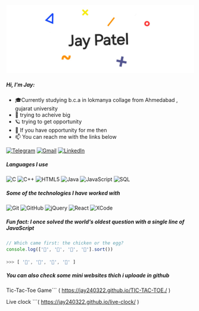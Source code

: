 ![Header](https://github.com/jay240322/jay240322/blob/e63724e7b67ae98aade9dc5c3262790d675aa875/20250216_092755.jpg)

##### Hi, I'm Jay:

- 🎓Currently studying b.c.a in lokmanya collage from Ahmedabad , gujarat university
- :test_tube: trying to acheive big
- 🪐 trying to get opportunity
- :speech_balloon: If you have opportunity for me then
- :mailbox: You can reach me with the links below

[![Telegram](https://img.shields.io/badge/-TELEGRAM-2CA5E0?style=for-the-badge&logo=telegram&logoColor=white)](https://t.me/jay240322)
[![Gmail](https://img.shields.io/badge/-GMAIL-D14836?style=for-the-badge&logo=gmail&logoColor=white)](mailto:patel.jay.brij03@gmail.com)
[![LinkedIn](https://img.shields.io/badge/-LINKEDIN-0077B5?style=for-the-badge&logo=linkedin&logoColor=white)](https://www.linkedin.com/in/jay-patel-28391a308)

##### Languages I use

![C](https://img.shields.io/badge/-C-000000?style=flat&logo=c)
![C++](https://img.shields.io/badge/-C++-000000?style=flat&logo=c%2B%2B)
![HTML5](https://img.shields.io/badge/-HTML5-000000?style=flat&logo=html5)
![Java](https://img.shields.io/badge/-Java-000000?style=flat&logo=java)
![JavaScript](https://img.shields.io/badge/-JavaScript-000000?style=flat&logo=javascript)
![SQL](https://img.shields.io/badge/-SQL-000000?style=flat&logo=postgresql)

##### Some of the technologies I have worked with

![Git](https://img.shields.io/badge/-Git-222222?style=flat&logo=git&logoColor=F05032)
![GitHub](https://img.shields.io/badge/-GitHub-222222?style=flat&logo=github&logoColor=181717)
![jQuery](https://img.shields.io/badge/-jQuery-222222?style=flat&logo=jQuery&logoColor=0769AD)
![React](https://img.shields.io/badge/-React-222222?style=flat&logo=React&logoColor=61DAFB)
![XCode](https://img.shields.io/badge/-XCode-222222?style=flat&logo=XCode&logoColor=1575F9)

##### Fun fact: I once solved the world's oldest question with a single line of JavaScript
<!-- wi*quL3fcV -->

```javascript
// Which came first: the chicken or the egg?
console.log(['🥚', '🐣', '🐥', '🐔'].sort())

>>> [ '🐔', '🐣', '🐥', '🥚' ]
```

##### You can also check some mini websites thich i uploade in github

 Tic-Tac-Toe Game```
( https://jay240322.github.io/TIC-TAC-TOE./ )
  
 
 Live clock ```( https://jay240322.github.io/live-clock/ )

